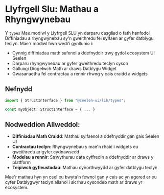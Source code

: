# **Llyfrgell Slu: Mathau a Rhyngwynebau**

Y `types` Mae modiwl y Llyfrgell SLU yn darparu casgliad o fath hanfodol 
Diffiniadau a rhyngwynebau sy'n gweithredu fel sylfaen ar gyfer datblygu teclyn. 
Mae'r modiwl hwn wedi'i gynllunio i:

* Cynnig diffiniadau math safonol a ddefnyddir trwy gydol ecosystem UI Seelen
* Darparu rhyngwynebau ar gyfer gweithredu teclyn cyson
* Galluogi Diogelwch Math ar draws Datblygu Widget
* Gwasanaethu fel contractau a rennir rhwng y cais craidd a widgets

## **Nefnydd**

```ts
import { StructInterface } from "@seelen-ui/lib/types";

const myObject: StructInterface = { ... }
```

## **Nodweddion Allweddol:**

* **Diffiniadau Math Craidd**: Mathau sylfaenol a ddefnyddir gan gais Seelen UI
* **Contractau teclyn**: Rhyngwynebau y mae'n rhaid i widgets eu gweithredu ar gyfer cydnawsedd
* **Modelau a rennir**: Strwythurau data cyffredin a ddefnyddir ar draws y platfform
* **Teipiwch gyfleustodau**: Mathau cynorthwyydd ar gyfer datblygu teclyn

Mae'r mathau hyn yn cael eu bwyta'n fewnol gan y cais ac yn agored ar eu cyfer 
Datblygwyr teclyn allanol i sicrhau cysondeb math ar draws yr ecosystem.
